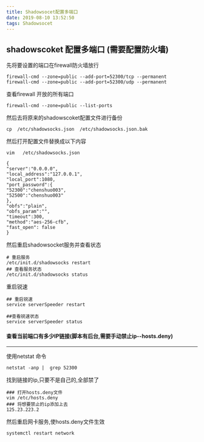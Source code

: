 ```yaml
---
title: Shadowsocet配置多端口
date: 2019-08-10 13:52:50
tags: Shadowsocet
---
```










## shadowscoket 配置多端口 (需要配置防火墙)



先将要设置的端口在firewall防火墙放行

~~~
firewall-cmd --zone=public --add-port=52300/tcp --permanent  
firewall-cmd --zone=public --add-port=52300/udp --permanent  
~~~

查看firewall 开放的所有端口

~~~
firewall-cmd --zone=public --list-ports
~~~



然后去将原来的shadowscoket配置文件进行备份

~~~  
cp  /etc/shadowsocks.json  /etc/shadowsocks.json.bak
~~~

然后打开配置文件替换成以下内容

~~~
vim   /etc/shadowsocks.json
~~~

~~~
{
"server":"0.0.0.0",
"local_address":"127.0.0.1",
"local_port":1080,
"port_password":{
"52300":"chenshuo003",
"52500":"chenshuo003"
},
"obfs":"plain",
"obfs_param":"",
"timeout":300,
"method":"aes-256-cfb",
"fast_open": false
}
~~~



然后重启shadowsocket服务并查看状态

~~~
# 重启服务
/etc/init.d/shadowsocks restart
## 查看服务状态
/etc/init.d/shadowsocks status
~~~

重启锐速

~~~
## 重启锐速
service serverSpeeder restart

##查看锐速状态
service serverSpeeder status
~~~







#### 查看当前端口有多少IP链接(脚本有后台,需要手动禁止ip--hosts.deny)

---

使用netstat 命令

~~~
netstat -anp |  grep 52300
~~~

找到链接的ip,只要不是自己的,全部禁了

~~~
### 打开hosts.deny文件
vim /etc/hosts.deny 
### 将想要禁止的ip添加上去
125.23.223.2
~~~

然后重启网卡服务,使hosts.deny文件生效

~~~
systemctl restart network
~~~







